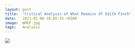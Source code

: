 ```yaml
---
layout: post
title:  "Critical Analysis of What Remains Of Edith Finch"
date:   2021-01-06 18:05:55 +0300
image:  WREF.jpg
tags:   Analysis
---
```

![]({{site.baseurl}}\images\analysis.png)